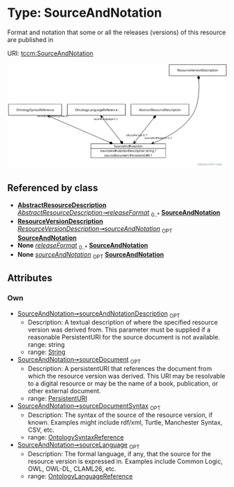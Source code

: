 
# Type: SourceAndNotation


Format and notation that some or all the releases (versions) of this resource are published in

URI: [tccm:SourceAndNotation](https://hotecosystem.org/tccm/SourceAndNotation)


![img](images/SourceAndNotation.svg)

## Referenced by class

 *  **[AbstractResourceDescription](AbstractResourceDescription.md)** *[AbstractResourceDescription➞releaseFormat](AbstractResourceDescription_releaseFormat.md)*  <sub>0..*</sub>  **[SourceAndNotation](SourceAndNotation.md)**
 *  **[ResourceVersionDescription](ResourceVersionDescription.md)** *[ResourceVersionDescription➞sourceAndNotation](ResourceVersionDescription_sourceAndNotation.md)*  <sub>OPT</sub>  **[SourceAndNotation](SourceAndNotation.md)**
 *  **None** *[releaseFormat](releaseFormat.md)*  <sub>0..*</sub>  **[SourceAndNotation](SourceAndNotation.md)**
 *  **None** *[sourceAndNotation](sourceAndNotation.md)*  <sub>OPT</sub>  **[SourceAndNotation](SourceAndNotation.md)**

## Attributes


### Own

 * [SourceAndNotation➞sourceAndNotationDescription](SourceAndNotation_sourceAndNotationDescription.md)  <sub>OPT</sub>
    * Description: A textual description of where the specified resource version was derived from. This parameter must be supplied if a reasonable PersistentURI for the source document is not available. range: string
    * range: [String](types/String.md)
 * [SourceAndNotation➞sourceDocument](SourceAndNotation_sourceDocument.md)  <sub>OPT</sub>
    * Description: A persistentURI that references the document from which the resource version was derived. This URI may be resolvable to a digital resource or may be the name of a book, publication, or other external document.
    * range: [PersistentURI](types/PersistentURI.md)
 * [SourceAndNotation➞sourceDocumentSyntax](SourceAndNotation_sourceDocumentSyntax.md)  <sub>OPT</sub>
    * Description: The syntax of the source of the resource version, if known. Examples might include rdf/xml, Turtle, Manchester Syntax, CSV, etc.
    * range: [OntologySyntaxReference](OntologySyntaxReference.md)
 * [SourceAndNotation➞sourceLanguage](SourceAndNotation_sourceLanguage.md)  <sub>OPT</sub>
    * Description: The formal language, if any, that the source for the resource version is expressed in. Examples include Common Logic, OWL, OWL-DL, CLAML26, etc.
    * range: [OntologyLanguageReference](OntologyLanguageReference.md)
